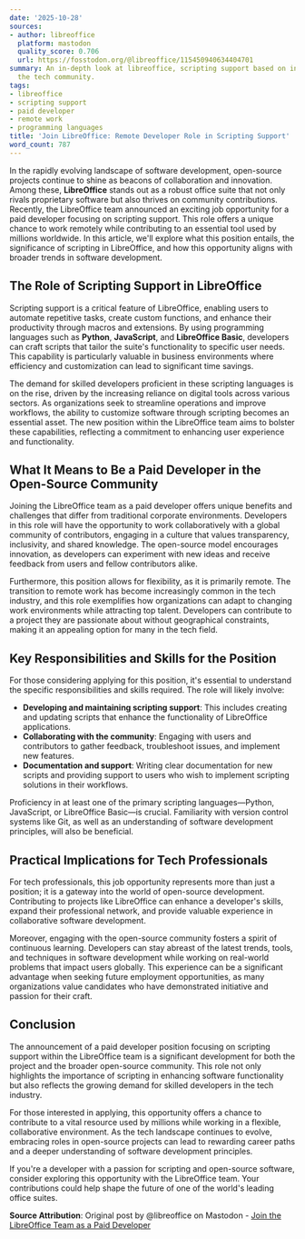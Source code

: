```yaml
---
date: '2025-10-28'
sources:
- author: libreoffice
  platform: mastodon
  quality_score: 0.706
  url: https://fosstodon.org/@libreoffice/115450940634404701
summary: An in-depth look at libreoffice, scripting support based on insights from
  the tech community.
tags:
- libreoffice
- scripting support
- paid developer
- remote work
- programming languages
title: 'Join LibreOffice: Remote Developer Role in Scripting Support'
word_count: 787
---
```


In the rapidly evolving landscape of software development, open-source projects continue to shine as beacons of collaboration and innovation. Among these, **LibreOffice** stands out as a robust office suite that not only rivals proprietary software but also thrives on community contributions. Recently, the LibreOffice team announced an exciting job opportunity for a paid developer focusing on scripting support. This role offers a unique chance to work remotely while contributing to an essential tool used by millions worldwide. In this article, we'll explore what this position entails, the significance of scripting in LibreOffice, and how this opportunity aligns with broader trends in software development.

## The Role of Scripting Support in LibreOffice

Scripting support is a critical feature of LibreOffice, enabling users to automate repetitive tasks, create custom functions, and enhance their productivity through macros and extensions. By using programming languages such as **Python**, **JavaScript**, and **LibreOffice Basic**, developers can craft scripts that tailor the suite's functionality to specific user needs. This capability is particularly valuable in business environments where efficiency and customization can lead to significant time savings.

The demand for skilled developers proficient in these scripting languages is on the rise, driven by the increasing reliance on digital tools across various sectors. As organizations seek to streamline operations and improve workflows, the ability to customize software through scripting becomes an essential asset. The new position within the LibreOffice team aims to bolster these capabilities, reflecting a commitment to enhancing user experience and functionality.

## What It Means to Be a Paid Developer in the Open-Source Community

Joining the LibreOffice team as a paid developer offers unique benefits and challenges that differ from traditional corporate environments. Developers in this role will have the opportunity to work collaboratively with a global community of contributors, engaging in a culture that values transparency, inclusivity, and shared knowledge. The open-source model encourages innovation, as developers can experiment with new ideas and receive feedback from users and fellow contributors alike.

Furthermore, this position allows for flexibility, as it is primarily remote. The transition to remote work has become increasingly common in the tech industry, and this role exemplifies how organizations can adapt to changing work environments while attracting top talent. Developers can contribute to a project they are passionate about without geographical constraints, making it an appealing option for many in the tech field.

## Key Responsibilities and Skills for the Position

For those considering applying for this position, it's essential to understand the specific responsibilities and skills required. The role will likely involve:

- **Developing and maintaining scripting support**: This includes creating and updating scripts that enhance the functionality of LibreOffice applications.
- **Collaborating with the community**: Engaging with users and contributors to gather feedback, troubleshoot issues, and implement new features.
- **Documentation and support**: Writing clear documentation for new scripts and providing support to users who wish to implement scripting solutions in their workflows.

Proficiency in at least one of the primary scripting languages—Python, JavaScript, or LibreOffice Basic—is crucial. Familiarity with version control systems like Git, as well as an understanding of software development principles, will also be beneficial. 

## Practical Implications for Tech Professionals

For tech professionals, this job opportunity represents more than just a position; it is a gateway into the world of open-source development. Contributing to projects like LibreOffice can enhance a developer's skills, expand their professional network, and provide valuable experience in collaborative software development. 

Moreover, engaging with the open-source community fosters a spirit of continuous learning. Developers can stay abreast of the latest trends, tools, and techniques in software development while working on real-world problems that impact users globally. This experience can be a significant advantage when seeking future employment opportunities, as many organizations value candidates who have demonstrated initiative and passion for their craft.

## Conclusion

The announcement of a paid developer position focusing on scripting support within the LibreOffice team is a significant development for both the project and the broader open-source community. This role not only highlights the importance of scripting in enhancing software functionality but also reflects the growing demand for skilled developers in the tech industry. 

For those interested in applying, this opportunity offers a chance to contribute to a vital resource used by millions while working in a flexible, collaborative environment. As the tech landscape continues to evolve, embracing roles in open-source projects can lead to rewarding career paths and a deeper understanding of software development principles.

If you're a developer with a passion for scripting and open-source software, consider exploring this opportunity with the LibreOffice team. Your contributions could help shape the future of one of the world's leading office suites.

**Source Attribution**: Original post by @libreoffice on Mastodon - [Join the LibreOffice Team as a Paid Developer](https://blog.documentfoundation.org/blog/2025/10/27/join-the-libreoffice-team-as-a-paid-developer-focusing-on-scripting-support-preferably-full-time-remote-m-f-d/)
